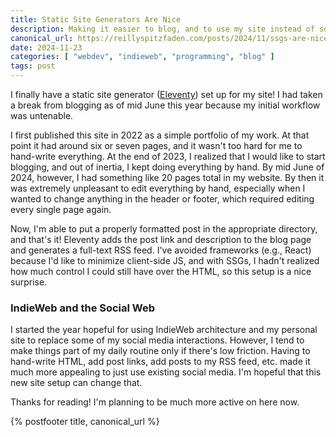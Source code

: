 ```yaml
---
title: Static Site Generators Are Nice
description: Making it easier to blog, and to use my site instead of social media
canonical_url: https://reillyspitzfaden.com/posts/2024/11/ssgs-are-nice
date: 2024-11-23
categories: [ "webdev", "indieweb", "programming", "blog" ]
tags: post
---
```


I finally have a static site generator ([Eleventy](https://www.11ty.dev/)) set up for my site! I had taken a break from blogging as of mid June this year because my initial workflow was untenable.

I first published this site in 2022 as a simple portfolio of my work. At that point it had around six or seven pages, and it wasn't too hard for me to hand-write everything. At the end of 2023, I realized that I would like to start blogging, and out of inertia, I kept doing everything by hand. By mid June of 2024, however, I had something like 20 pages total in my website. By then it was extremely unpleasant to edit everything by hand, especially when I wanted to change anything in the header or footer, which required editing every single page again.

Now, I'm able to put a properly formatted post in the appropriate directory, and that's it! Eleventy adds the post link and description to the blog page and generates a full-text RSS feed. I've avoided frameworks (e.g., React) because I'd like to minimize client-side JS, and with SSGs, I hadn't realized how much control I could still have over the HTML, so this setup is a nice surprise.

### IndieWeb and the Social Web
I started the year hopeful for using IndieWeb architecture and my personal site to replace some of my social media interactions. However, I tend to make things part of my daily routine only if there's low friction. Having to hand-write HTML, add post links, add posts to my RSS feed, etc. made it much more appealing to just use existing social media. I'm hopeful that this new site setup can change that.

Thanks for reading! I'm planning to be much more active on here now.

{% postfooter title, canonical_url %}

